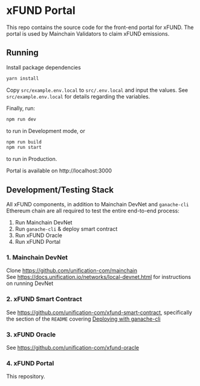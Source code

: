 # xFUND Portal

This repo contains the source code for the front-end portal for xFUND. The portal is used by
Mainchain Validators to claim xFUND emissions.

## Running

Install package dependencies

```bash 
yarn install
```

Copy `src/example.env.local` to `src/.env.local` and input the values. 
See `src/example.env.local` for details regarding the variables.


Finally, run:

```bash
npm run dev
```

to run in Development mode, or

```bash
npm run build
npm run start
```

to run in Production.

Portal is available on http://localhost:3000

## Development/Testing Stack

All xFUND components, in addition to Mainchain DevNet and `ganache-cli` Ethereum chain
are all required to test the entire end-to-end process:

1. Run Mainchain DevNet
2. Run `ganache-cli` & deploy smart contract
3. Run xFUND Oracle
4. Run xFUND Portal

### 1. Mainchain DevNet

Clone https://github.com/unification-com/mainchain  
See https://docs.unification.io/networks/local-devnet.html for instructions on running DevNet

### 2. xFUND Smart Contract

See https://github.com/unification-com/xfund-smart-contract, specifically the section of the 
`README` covering [Deploying with ganache-cli](https://github.com/unification-com/xfund-smart-contract#deploying-with-ganache-cli)

### 3. xFUND Oracle

See https://github.com/unification-com/xfund-oracle

### 4. xFUND Portal

This repository.
